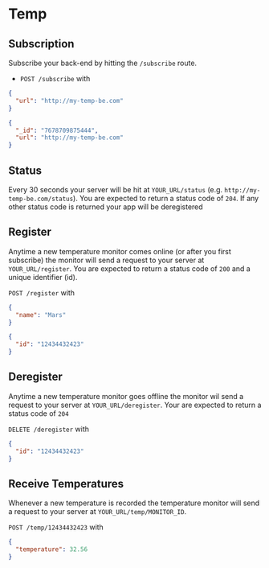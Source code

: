 # Temp

## Subscription

Subscribe your back-end by hitting the `/subscribe` route.

* `POST /subscribe` with

```json
{
  "url": "http://my-temp-be.com"
}
```

```json
{
  "_id": "7678709875444",
  "url": "http://my-temp-be.com"
}
```

## Status

Every 30 seconds your server will be hit at `YOUR_URL/status`
(e.g. `http://my-temp-be.com/status`). You are expected to return
a status code of `204`. If any other status code is returned
your app will be deregistered

## Register

Anytime a new temperature monitor comes online (or after you first
subscribe) the monitor will send a request to your server at
`YOUR_URL/register`. You are expected to return a status code of
`200` and a unique identifier (id).

`POST /register` with

```json
{
  "name": "Mars"
}
```

```json
{
  "id": "12434432423"
}
```

## Deregister

Anytime a new temperature monitor goes offline the monitor
wil send a request to your server at `YOUR_URL/deregister`.
Your are expected to return a status code of `204`

`DELETE /deregister` with

```json
{
  "id": "12434432423"
}
```

## Receive Temperatures

Whenever a new temperature is recorded the temperature monitor
will send a request to your server at `YOUR_URL/temp/MONITOR_ID`.

`POST /temp/12434432423` with

```json
{
  "temperature": 32.56
}
```
